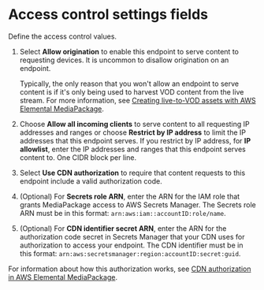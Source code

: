 # Access control settings fields<a name="endpoints-dash-access-control"></a>

Define the access control values\.

1. Select **Allow origination** to enable this endpoint to serve content to requesting devices\. It is uncommon to disallow origination on an endpoint\.

   Typically, the only reason that you won't allow an endpoint to serve content is if it's only being used to harvest VOD content from the live stream\. For more information, see [Creating live\-to\-VOD assets with AWS Elemental MediaPackage](ltov.md)\.

1. Choose **Allow all incoming clients** to serve content to all requesting IP addresses and ranges or choose **Restrict by IP address** to limit the IP addresses that this endpoint serves\. If you restrict by IP address, for **IP allowlist**, enter the IP addresses and ranges that this endpoint serves content to\. One CIDR block per line\.

1. Select **Use CDN authorization** to require that content requests to this endpoint include a valid authorization code\.

1. \(Optional\) For **Secrets role ARN**, enter the ARN for the IAM role that grants MediaPackage access to AWS Secrets Manager\. The Secrets role ARN must be in this format: `arn:aws:iam::accountID:role/name`\.

1. \(Optional\) For **CDN identifier secret ARN**, enter the ARN for the authorization code secret in Secrets Manager that your CDN uses for authorization to access your endpoint\. The CDN identifier must be in this format: `arn:aws:secretsmanager:region:accountID:secret:guid`\.

For information about how this authorization works, see [CDN authorization in AWS Elemental MediaPackage](cdn-auth.md)\.